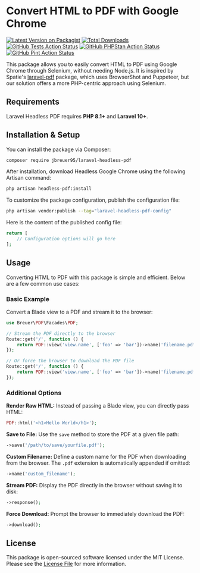 # Convert HTML to PDF with Google Chrome

[![Latest Version on Packagist](https://img.shields.io/packagist/v/jbreuer95/laravel-headless-pdf.svg?style=flat-square)](https://packagist.org/packages/jbreuer95/laravel-headless-pdf)
[![Total Downloads](https://img.shields.io/packagist/dt/jbreuer95/laravel-headless-pdf.svg?style=flat-square)](https://packagist.org/packages/jbreuer95/laravel-headless-pdf)
[![GitHub Tests Action Status](https://img.shields.io/github/actions/workflow/status/jbreuer95/laravel-headless-pdf/run-tests.yml?branch=master&label=tests&style=flat-square)](https://github.com/jbreuer95/laravel-headless-pdf/actions/workflows/run-tests.yml)
[![GitHub PHPStan Action Status](https://img.shields.io/github/actions/workflow/status/jbreuer95/laravel-headless-pdf/phpstan.yml?branch=master&label=phpstan&style=flat-square)](https://github.com/jbreuer95/laravel-headless-pdf/actions/workflows/phpstan.yml)
[![GitHub Pint Action Status](https://img.shields.io/github/actions/workflow/status/jbreuer95/laravel-headless-pdf/fix-php-code-style-issues.yml?branch=master&label=laravel%20pint&style=flat-square)](https://github.com/jbreuer95/laravel-headless-pdf/actions/workflows/fix-php-code-style-issues.yml)

This package allows you to easily convert HTML to PDF using Google Chrome through Selenium, without needing Node.js.
It is inspired by Spatie's [laravel-pdf](https://github.com/spatie/laravel-pdf) package,
which uses BrowserShot and Puppeteer, but our solution offers a more PHP-centric approach using Selenium.

## Requirements

Laravel Headless PDF requires **PHP 8.1+** and **Laravel 10+**.

## Installation & Setup

You can install the package via Composer:

```bash
composer require jbreuer95/laravel-headless-pdf
```

After installation, download Headless Google Chrome using the following Artisan command:

```bash
php artisan headless-pdf:install
```

To customize the package configuration, publish the configuration file:

```bash
php artisan vendor:publish --tag="laravel-headless-pdf-config"
```

Here is the content of the published config file:

```php
return [
    // Configuration options will go here
];
```

## Usage

Converting HTML to PDF with this package is simple and efficient. Below are a few common use cases:

### Basic Example

Convert a Blade view to a PDF and stream it to the browser:

```php
use Breuer\PDF\Facades\PDF;

// Stream the PDF directly to the browser
Route::get('/', function () {
    return PDF::view('view.name', ['foo' => 'bar'])->name('filename.pdf')->response();
});

// Or force the browser to download the PDF file
Route::get('/', function () {
    return PDF::view('view.name', ['foo' => 'bar'])->name('filename.pdf')->download();
});
```

### Additional Options

**Render Raw HTML:** Instead of passing a Blade view, you can directly pass HTML:

```php
PDF::html('<h1>Hello World</h1>');
```

**Save to File:** Use the `save` method to store the PDF at a given file path:

```php
->save('/path/to/save/yourfile.pdf');
```

**Custom Filename:** Define a custom name for the PDF when downloading from the browser. The `.pdf` extension is automatically appended if omitted:

```php
->name('custom_filename');
```

**Stream PDF:** Display the PDF directly in the browser without saving it to disk:

```php
->response();
```

**Force Download:** Prompt the browser to immediately download the PDF:

```php
->download();
```

## License

This package is open-sourced software licensed under the MIT License.  
Please see the [License File](LICENSE.md) for more information.
